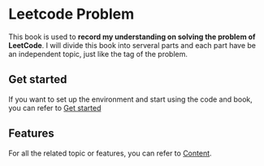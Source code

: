 Leetcode Problem
=======
This book is used to **record my understanding on solving the problem of LeetCode**. I will divide this book into serveral parts and each part have be an independent topic, just like the tag of the problem.

## Get started
If you want to set up the environment and start using the code and book, you can refer to [Get started](./docs/get_started.md)

## Features

For all the related topic or features, you can refer to [Content](./docs/SUMMARY.md).


